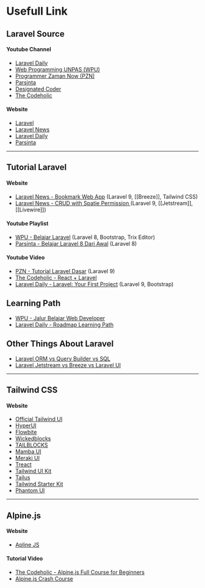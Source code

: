 # Usefull Link
## Laravel Source
#### Youtube Channel
- [Laravel Daily](https://www.youtube.com/c/LaravelDaily)
- [Web Programming UNPAS (WPU)](https://www.youtube.com/c/WebProgrammingUNPAS)
- [Programmer Zaman Now (PZN)](https://www.youtube.com/@ProgrammerZamanNow)
- [Parsinta](https://www.youtube.com/@Parsinta)
- [Designated Coder](https://www.youtube.com/@DesignatedCoder)
- [The Codeholic](https://www.youtube.com/@TheCodeholic)

#### Website
- [Laravel](https://laravel.com/)
- [Laravel News](https://laravel-news.com/)
- [Laravel Daily](https://laraveldaily.com/)
- [Parsinta](https://parsinta.com/)
---
## Tutorial Laravel
#### Website
- [Laravel News - Bookmark Web App](https://laravel-news.com/your-first-laravel-9-application) (Laravel 9, [[Breeze]], Tailwind CSS)
- [Laravel News - CRUD with Spatie Permission ](https://laravel-news.com/jetstream-spatie-permission) (Laravel 9, [[Jetstream]], [[Livewire]])
#### Youtube Playlist
- [WPU - Belajar Laravel](https://www.youtube.com/watch?v=HqAMb6kqlLs&list=PLFIM0718LjIWiihbBIq-SWPU6b6x21Q_2) (Laravel 8, Bootstrap, Trix Editor)
- [Parsinta - Belajar Laravel 8 Dari Awal](https://youtube.com/playlist?list=PLRKMmwY3-5MwADhthqRaewl-7e7AhjpP8) (Laravel 8)
#### Youtube Video
- [PZN - Tutorial Laravel Dasar](https://www.youtube.com/watch?v=ClMX6TXvh_o) (Laravel 9)
- [The Codeholic - React + Laravel](https://www.youtube.com/watch?v=qJq9ZMB2Was)
- [Laravel Daily - Laravel: Your First Project](https://www.youtube.com/watch?v=2bz5eleBj98) (Laravel 9, Bootstrap)
## Learning Path
- [WPU - Jalur Belajar Web Developer](https://coggle.it/diagram/YA5j5BfeOvNuaqYu/t/jalur-belajar-web-development-2022-untuk-pemula/ed6061d5440b5a1a42737fb2f52ac42eb9c516a325ab949a57ee697eaed146c5)
- [Laravel Daily - Roadmap Learning Path](https://laraveldaily.com/roadmap-learning-path)

## Other Things About Laravel

- [Laravel ORM vs Query Builder vs SQL](https://dev.to/hesamzakerirad/laravel-orm-vs-query-builder-vs-sql-speed-test-4knf)
- [Laravel Jetstream vs Breeze vs Laravel UI](https://dev.to/ajayyadav/laravel-jetstream-vs-breeze-vs-laravel-ui-4e39)
---
## Tailwind CSS
#### Website
- [Official Tailwind UI](https://tailwindui.com/)
- [HyperUI](https://www.hyperui.dev/)
- [Flowbite](https://flowbite.com/)
- [Wickedblocks](https://wickedblocks.dev/)
- [TAILBLOCKS](https://tailblocks.cc/)
- [Mamba UI](https://mambaui.com/)
- [Meraki UI](https://merakiui.com/)
- [Treact](https://treact.owaiskhan.me/)
- [Tailwind UI Kit](https://tailwinduikit.com/)
- [Tailus](https://tailus.io/)
- [Tailwind Starter Kit](https://www.creative-tim.com/learning-lab/tailwind-starter-kit/presentation)
- [Phantom UI](https://phantomui.com/)
---
## Alpine.js
#### Website
- [Apline JS](https://alpinejs.dev/)
#### Tutorial Video
- [The Codeholic - Alpine.js Full Course for Beginners](https://www.youtube.com/watch?v=5ILDMMLgX0E&list=PLLQuc_7jk__Uq-BTy0ut2fzoWFNOIb33b)
- [Alpine.js Crash Course](https://www.youtube.com/watch?v=r5iWCtfltso)

